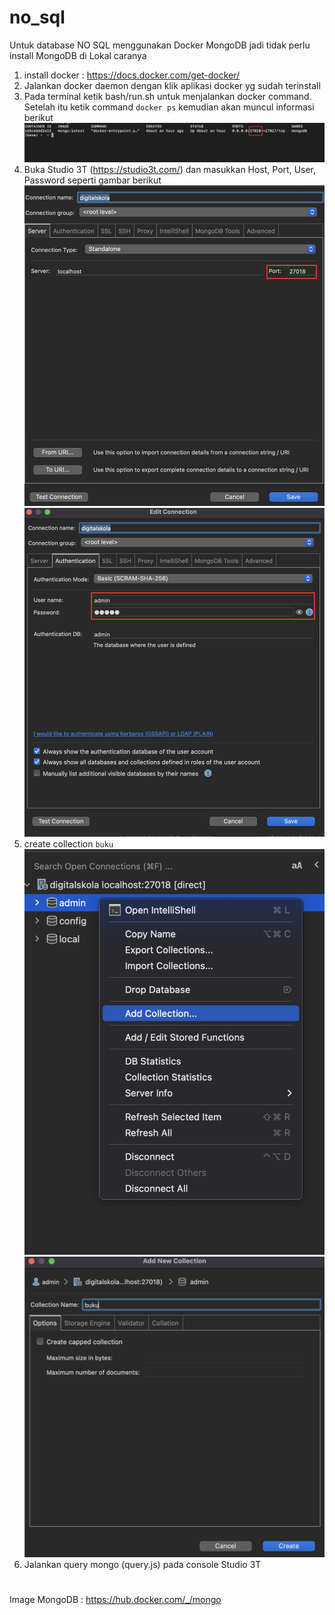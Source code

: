 # no_sql

Untuk database NO SQL menggunakan Docker MongoDB jadi tidak perlu install MongoDB di Lokal
caranya 
1. install docker : https://docs.docker.com/get-docker/
2. Jalankan docker daemon dengan klik aplikasi docker yg sudah terinstall
3. Pada terminal ketik bash/run.sh untuk menjalankan docker command. Setelah itu ketik command `docker ps` kemudian akan muncul informasi berikut
![docker_ps](https://github.com/abdurrahmanshidiq/no_sql/blob/master/img/docker_ps.png "docker_ps")<br>
4. Buka Studio 3T (https://studio3t.com/) dan masukkan Host, Port, User, Password seperti gambar berikut
![port](https://github.com/abdurrahmanshidiq/no_sql/blob/master/img/port.png "port")<br>
![user_password](https://github.com/abdurrahmanshidiq/no_sql/blob/master/img/user_password.png "user_password")<br>
5. create collection `buku`
![create_collection](https://github.com/abdurrahmanshidiq/no_sql/blob/master/img/create_collection.png "create_collection")<br>
![collection_buku](https://github.com/abdurrahmanshidiq/no_sql/blob/master/img/collection_buku.png "collection_buku")<br>
6. Jalankan query mongo (query.js) pada console Studio 3T



#
Image MongoDB : https://hub.docker.com/_/mongo
